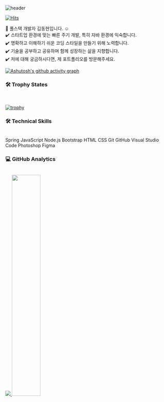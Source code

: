 ![header](https://capsule-render.vercel.app/api?type=waving&color=gradient&height=120&animation=fadeIn&section=footer&text=🚗🚘🚛&fontAlign=70)

[![Hits](https://hits.seeyoufarm.com/api/count/incr/badge.svg?url=https%3A%2F%2Fgithub.com%2Fdkssud8150%2F&count_bg=%232AB4E5D6&title_bg=%23555555&icon=&icon_color=%23E7E7E7&title=views&edge_flat=false)](https://hits.seeyoufarm.com)

👋  풀스택 개발자 김동현입니다. ☺️ </br>
✔️  스타트업 환경에 맞는 빠른 주기 개발, 특히 자바 환경에 익숙합니다.</br>
✔️  명확하고 이해하기 쉬운 코딩 스타일을 만들기 위해 노력합니다. </br>
✔️  기술을 공부하고 공유하며 함께 성장하는 삶을 지향합니다. </br>
✔️  저에 대해 궁금하시다면, 제 포트폴리오를 방문해주세요. </br>


[![Ashutosh's github activity graph](https://github-readme-activity-graph.cyclic.app/graph?username=Ashutosh00710&theme=dracula)](https://github.com/ashutosh00710/github-readme-activity-graph)

<h3>🛠  Trophy States </h2> </br>

[![trophy](https://github-profile-trophy.vercel.app/?username=donghyun5394&theme=tokyonight)](https://github.com/ryo-ma/github-profile-trophy)

<h3> 🛠  Technical Skills </h3> </br>
Spring  JavaScript  Node.js  Bootstrap  HTML  CSS 
Git  GitHub  Visual Studio Code 
Photoshop  Figma </br>

<h3>💻  GitHub Analytics </h3> </br>

<a href="s">
  <img src="https://github-readme-stats.vercel.app/api/top-langs/?username=donghyun5394&exclude_repo=donghyun5394.github.io&layout=compact&theme=tokyonight" />
</a>
<a href="s">
  <img src="https://github-readme-stats.vercel.app/api?username=donghyun5394&theme=tokyonight&show_icons=true" width="42%" />
</a>


